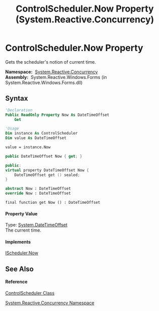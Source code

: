 ﻿---
title: ControlScheduler.Now Property  (System.Reactive.Concurrency)
TOCTitle: Now Property
ms:assetid: P:System.Reactive.Concurrency.ControlScheduler.Now
ms:mtpsurl: https://msdn.microsoft.com/en-us/library/system.reactive.concurrency.controlscheduler.now(v=VS.103)
ms:contentKeyID: 36068669
ms.date: 06/28/2011
mtps_version: v=VS.103
f1_keywords:
- System.Reactive.Concurrency.ControlScheduler.get_Now
- System.Reactive.Concurrency.ControlScheduler.Now
dev_langs:
- CSharp
- JScript
- VB
- FSharp
- c++
---

# ControlScheduler.Now Property

Gets the scheduler's notion of current time.

**Namespace:**  [System.Reactive.Concurrency](hh229042\(v=vs.103\).md)  
**Assembly:**  System.Reactive.Windows.Forms (in System.Reactive.Windows.Forms.dll)

## Syntax

``` vb
'Declaration
Public ReadOnly Property Now As DateTimeOffset
    Get
```

``` vb
'Usage
Dim instance As ControlScheduler
Dim value As DateTimeOffset

value = instance.Now
```

``` csharp
public DateTimeOffset Now { get; }
```

``` c++
public:
virtual property DateTimeOffset Now {
    DateTimeOffset get () sealed;
}
```

``` fsharp
abstract Now : DateTimeOffset
override Now : DateTimeOffset
```

``` jscript
final function get Now () : DateTimeOffset
```

#### Property Value

Type: [System.DateTimeOffset](https://msdn.microsoft.com/en-us/library/Bb341783)  
The current time.  

#### Implements

[IScheduler.Now](hh229726\(v=vs.103\).md)  

## See Also

#### Reference

[ControlScheduler Class](hh212067\(v=vs.103\).md)

[System.Reactive.Concurrency Namespace](hh229042\(v=vs.103\).md)

